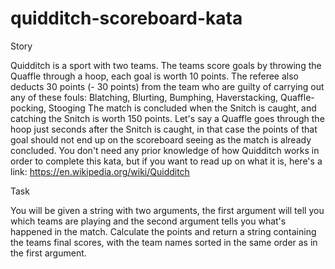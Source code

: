 # quidditch-scoreboard-kata
Story

Quidditch is a sport with two teams. The teams score goals by throwing the Quaffle through a hoop, each goal is worth 10 points.
The referee also deducts 30 points (- 30 points) from the team who are guilty of carrying out any of these fouls: Blatching, Blurting, Bumphing, Haverstacking, Quaffle-pocking, Stooging
The match is concluded when the Snitch is caught, and catching the Snitch is worth 150 points. Let's say a Quaffle goes through the hoop just seconds after the Snitch is caught, in that case the points of that goal should not end up on the scoreboard seeing as the match is already concluded.
You don't need any prior knowledge of how Quidditch works in order to complete this kata, but if you want to read up on what it is, here's a link: https://en.wikipedia.org/wiki/Quidditch

Task

You will be given a string with two arguments, the first argument will tell you which teams are playing and the second argument tells you what's happened in the match. Calculate the points and return a string containing the teams final scores, with the team names sorted in the same order as in the first argument.

